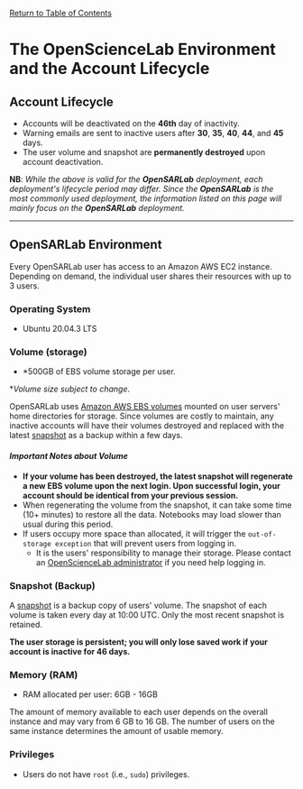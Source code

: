 [Return to Table of Contents](../user.md)

# **The OpenScienceLab Environment and the Account Lifecycle**

## **Account Lifecycle**
- Accounts will be deactivated on the **46th** day of inactivity.
- Warning emails are sent to inactive users after **30**, **35**, **40**, **44**, and **45** days.
- The user volume and snapshot are **permanently destroyed** upon account deactivation.

**NB**: _While the above is valid for the **OpenSARLab** deployment, each deployment's lifecycle period may differ. Since the **OpenSARLab** is the most commonly used deployment, the information listed on this page will mainly focus on the **OpenSARLab** deployment._

---

## **OpenSARLab Environment**
Every OpenSARLab user has access to an Amazon AWS EC2 instance. Depending on demand, the individual user shares their resources with up to 3 users.

### **Operating System**

- Ubuntu 20.04.3 LTS

### **Volume (storage)**

- *500GB of EBS volume storage per user. 

*_Volume size subject to change_.

OpenSARLab uses [Amazon AWS EBS volumes](https://docs.aws.amazon.com/AWSEC2/latest/UserGuide/ebs-volumes.html) mounted on user servers' home directories for storage. Since volumes are costly to maintain, any inactive accounts will have their volumes destroyed and replaced with the latest [snapshot](#snapshot-backup) as a backup within a few days.

#### _**Important Notes about Volume**_

- **If your volume has been destroyed, the latest snapshot will regenerate a new EBS volume upon the next login. Upon successful login, your account should be identical from your previous session.**
- When regenerating the volume from the snapshot, it can take some time (10+ minutes) to restore all the data. Notebooks may load slower than usual during this period.
- If users occupy more space than allocated, it will trigger the `out-of-storage exception` that will prevent users from logging in.
    - It is the users' responsibility to manage their storage. Please contact an [OpenScienceLab administrator](mailto:uaf-jupyterhub-asf@alaska.edu) if you need help logging in.

### **Snapshot (Backup)**

A [snapshot](https://docs.aws.amazon.com/AWSEC2/latest/UserGuide/EBSSnapshots.html) is a backup copy of users' volume. The snapshot of each volume is taken every day at 10:00 UTC. Only the most recent snapshot is retained. 

**The user storage is persistent; you will only lose saved work if your account is inactive for 46 days.**

### **Memory (RAM)**

- RAM allocated per user: 6GB - 16GB 

The amount of memory available to each user depends on the overall instance and may vary from 6 GB to 16 GB. The number of users on the same instance determines the amount of usable memory.

### **Privileges**
- Users do not have `root` (i.e., `sudo`) privileges.